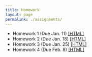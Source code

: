 ```yaml
---
title: Homework
layout: page
permalink: ./assignments/
---
```


* Homework 1 (Due Jan. 11) [[HTML]](./homework1.html)
* Homework 2 (Due Jan. 18) [[HTML]](./homework2.html)
* Homework 3 (Due Jan. 25) [[HTML]](./homework3.html)
* Homework 4 (Due Feb. 8) [[HTML]](./homework4.html)
